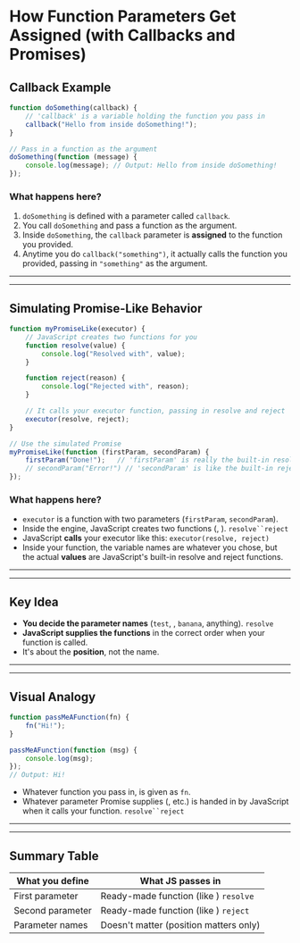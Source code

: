 # How Function Parameters Get Assigned (with Callbacks and Promises)

## Callback Example

```javascript
function doSomething(callback) {
    // 'callback' is a variable holding the function you pass in
    callback("Hello from inside doSomething!");
}

// Pass in a function as the argument
doSomething(function (message) {
    console.log(message); // Output: Hello from inside doSomething!
});
```

### What happens here?

1. `doSomething` is defined with a parameter called `callback`.
2. You call `doSomething` and pass a function as the argument.
3. Inside `doSomething`, the `callback` parameter is **assigned** to the function you provided.
4. Anytime you do `callback("something")`, it actually calls the function you provided, passing in `"something"` as the
   argument.

------

------

## Simulating Promise-Like Behavior

```javascript
function myPromiseLike(executor) {
    // JavaScript creates two functions for you
    function resolve(value) {
        console.log("Resolved with", value);
    }

    function reject(reason) {
        console.log("Rejected with", reason);
    }

    // It calls your executor function, passing in resolve and reject
    executor(resolve, reject);
}

// Use the simulated Promise
myPromiseLike(function (firstParam, secondParam) {
    firstParam("Done!");   // 'firstParam' is really the built-in resolve
    // secondParam("Error!") // 'secondParam' is like the built-in reject
});
```

### What happens here?

- `executor` is a function with two parameters (`firstParam`, `secondParam`).
- Inside the engine, JavaScript creates two functions (, ). `resolve``reject`
- JavaScript **calls** your executor like this:
  `executor(resolve, reject)`
- Inside your function, the variable names are whatever you chose, but the actual **values** are JavaScript's built-in
  resolve and reject functions.

------

------

## Key Idea

- **You decide the parameter names** (`test`, , `banana`, anything). `resolve`
- **JavaScript supplies the functions** in the correct order when your function is called.
- It's about the **position**, not the name.

------

------

## Visual Analogy

```javascript
function passMeAFunction(fn) {
    fn("Hi!");
}

passMeAFunction(function (msg) {
    console.log(msg);
});
// Output: Hi!
```

- Whatever function you pass in, is given as `fn`.
- Whatever parameter Promise supplies (, etc.) is handed in by JavaScript when it calls your function. `resolve``reject`

------

------

## Summary Table

| What you define  | What JS passes in                      |
|------------------|----------------------------------------|
| First parameter  | Ready-made function (like ) `resolve`  |
| Second parameter | Ready-made function (like ) `reject`   |
| Parameter names  | Doesn't matter (position matters only) |
